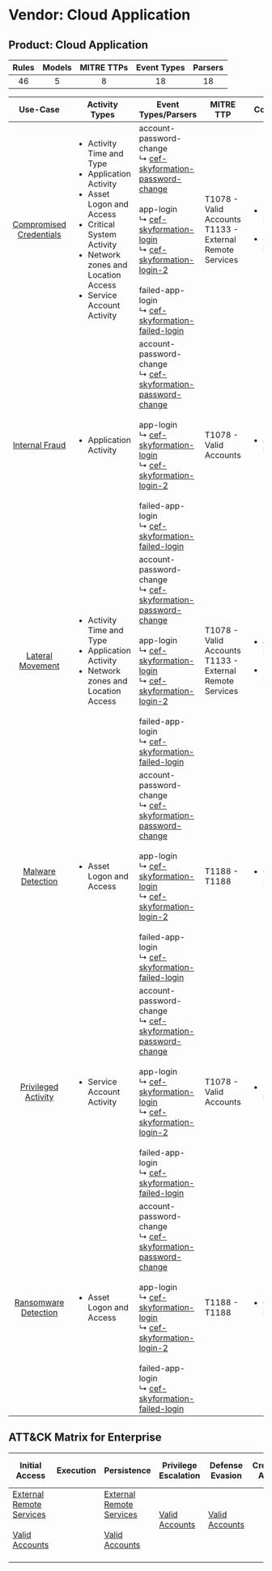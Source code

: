 Vendor: Cloud Application
=========================
Product: Cloud Application
--------------------------
| Rules | Models | MITRE TTPs | Event Types | Parsers |
|:-----:|:------:|:----------:|:-----------:|:-------:|
|  46   |   5    |     8      |     18      |   18    |

|                                 Use-Case                                  | Activity Types                                                                                                                                                                                                    | Event Types/Parsers                                                                                                                                                                                                                                                                                                                                                                                                                                       | MITRE TTP                                                      | Content                                              |
|:-------------------------------------------------------------------------:| ----------------------------------------------------------------------------------------------------------------------------------------------------------------------------------------------------------------- | --------------------------------------------------------------------------------------------------------------------------------------------------------------------------------------------------------------------------------------------------------------------------------------------------------------------------------------------------------------------------------------------------------------------------------------------------------- | -------------------------------------------------------------- | ---------------------------------------------------- |
| [Compromised Credentials](../UseCases/usecase_compromised_credentials.md) | <ul><li>Activity Time  and Type</li><li>Application Activity</li><li>Asset Logon and Access</li><li>Critical System Activity</li><li>Network zones and Location Access</li><li>Service Account Activity</li></ul> |  account-password-change<br> ↳ [cef-skyformation-password-change](../Parsers/parserContent_cef-skyformation-password-change.md)<br><br> app-login<br> ↳ [cef-skyformation-login](../Parsers/parserContent_cef-skyformation-login.md)<br> ↳ [cef-skyformation-login-2](../Parsers/parserContent_cef-skyformation-login-2.md)<br><br> failed-app-login<br> ↳ [cef-skyformation-failed-login](../Parsers/parserContent_cef-skyformation-failed-login.md)<br> | T1078 - Valid Accounts<br>T1133 - External Remote Services<br> | <ul><li>25 Rules</li></ul><ul><li>4 Models</li></ul> |
|          [Internal Fraud](../UseCases/usecase_internal_fraud.md)          | <ul><li>Application Activity</li></ul>                                                                                                                                                                            |  account-password-change<br> ↳ [cef-skyformation-password-change](../Parsers/parserContent_cef-skyformation-password-change.md)<br><br> app-login<br> ↳ [cef-skyformation-login](../Parsers/parserContent_cef-skyformation-login.md)<br> ↳ [cef-skyformation-login-2](../Parsers/parserContent_cef-skyformation-login-2.md)<br><br> failed-app-login<br> ↳ [cef-skyformation-failed-login](../Parsers/parserContent_cef-skyformation-failed-login.md)<br> | T1078 - Valid Accounts<br>                                     | <ul><li>4 Rules</li></ul>                            |
|        [Lateral Movement](../UseCases/usecase_lateral_movement.md)        | <ul><li>Activity Time  and Type</li><li>Application Activity</li><li>Network zones and Location Access</li></ul>                                                                                                  |  account-password-change<br> ↳ [cef-skyformation-password-change](../Parsers/parserContent_cef-skyformation-password-change.md)<br><br> app-login<br> ↳ [cef-skyformation-login](../Parsers/parserContent_cef-skyformation-login.md)<br> ↳ [cef-skyformation-login-2](../Parsers/parserContent_cef-skyformation-login-2.md)<br><br> failed-app-login<br> ↳ [cef-skyformation-failed-login](../Parsers/parserContent_cef-skyformation-failed-login.md)<br> | T1078 - Valid Accounts<br>T1133 - External Remote Services<br> | <ul><li>4 Rules</li></ul><ul><li>1 Models</li></ul>  |
|       [Malware Detection](../UseCases/usecase_malware_detection.md)       | <ul><li>Asset Logon and Access</li></ul>                                                                                                                                                                          |  account-password-change<br> ↳ [cef-skyformation-password-change](../Parsers/parserContent_cef-skyformation-password-change.md)<br><br> app-login<br> ↳ [cef-skyformation-login](../Parsers/parserContent_cef-skyformation-login.md)<br> ↳ [cef-skyformation-login-2](../Parsers/parserContent_cef-skyformation-login-2.md)<br><br> failed-app-login<br> ↳ [cef-skyformation-failed-login](../Parsers/parserContent_cef-skyformation-failed-login.md)<br> | T1188 - T1188<br>                                              | <ul><li>6 Rules</li></ul>                            |
|     [Privileged Activity](../UseCases/usecase_privileged_activity.md)     | <ul><li>Service Account Activity</li></ul>                                                                                                                                                                        |  account-password-change<br> ↳ [cef-skyformation-password-change](../Parsers/parserContent_cef-skyformation-password-change.md)<br><br> app-login<br> ↳ [cef-skyformation-login](../Parsers/parserContent_cef-skyformation-login.md)<br> ↳ [cef-skyformation-login-2](../Parsers/parserContent_cef-skyformation-login-2.md)<br><br> failed-app-login<br> ↳ [cef-skyformation-failed-login](../Parsers/parserContent_cef-skyformation-failed-login.md)<br> | T1078 - Valid Accounts<br>                                     | <ul><li>1 Rules</li></ul>                            |
|    [Ransomware Detection](../UseCases/usecase_ransomware_detection.md)    | <ul><li>Asset Logon and Access</li></ul>                                                                                                                                                                          |  account-password-change<br> ↳ [cef-skyformation-password-change](../Parsers/parserContent_cef-skyformation-password-change.md)<br><br> app-login<br> ↳ [cef-skyformation-login](../Parsers/parserContent_cef-skyformation-login.md)<br> ↳ [cef-skyformation-login-2](../Parsers/parserContent_cef-skyformation-login-2.md)<br><br> failed-app-login<br> ↳ [cef-skyformation-failed-login](../Parsers/parserContent_cef-skyformation-failed-login.md)<br> | T1188 - T1188<br>                                              | <ul><li>6 Rules</li></ul>                            |

ATT&CK Matrix for Enterprise
----------------------------
| Initial Access                                                                                                                                   | Execution | Persistence                                                                                                                                      | Privilege Escalation                                                | Defense Evasion                                                     | Credential Access | Discovery | Lateral Movement | Collection | Command and Control | Exfiltration | Impact |
| ------------------------------------------------------------------------------------------------------------------------------------------------ | --------- | ------------------------------------------------------------------------------------------------------------------------------------------------ | ------------------------------------------------------------------- | ------------------------------------------------------------------- | ----------------- | --------- | ---------------- | ---------- | ------------------- | ------------ | ------ |
| [External Remote Services](https://attack.mitre.org/techniques/T1133)<br><br>[Valid Accounts](https://attack.mitre.org/techniques/T1078)<br><br> |           | [External Remote Services](https://attack.mitre.org/techniques/T1133)<br><br>[Valid Accounts](https://attack.mitre.org/techniques/T1078)<br><br> | [Valid Accounts](https://attack.mitre.org/techniques/T1078)<br><br> | [Valid Accounts](https://attack.mitre.org/techniques/T1078)<br><br> |                   |           |                  |            |                     |              |        |